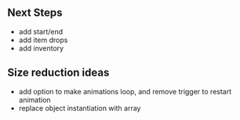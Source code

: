 ## Next Steps

- add start/end
- add item drops
- add inventory


## Size reduction ideas

-   add option to make animations loop, and remove trigger to restart animation
-   replace object instantiation with array

